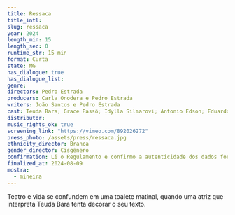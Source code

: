 ```yaml
---
title: Ressaca
title_intl: 
slug: ressaca
year: 2024
length_min: 15
length_sec: 0
runtime_str: 15 min
format: Curta
state: MG
has_dialogue: true
has_dialogue_list: 
genre: 
directors: Pedro Estrada
producers: Carla Onodera e Pedro Estrada
writers: João Santos e Pedro Estrada
cast: Teuda Bara; Grace Passô; Idylla Silmarovi; Antonio Edson; Eduardo Moreira; Paulo André; Arildo de Barros; Beto Franco; Chico Pelúcio; Inês Peixoto; Júlio Maciel; Lydia Del Picchia e Simone Ordones.
distributor: 
music_rights_ok: true
screening_link: "https://vimeo.com/892026272"
press_photo: /assets/press/ressaca.jpg
ethnicity_director: Branca
gender_director: Cisgênero
confirmation: Li o Regulamento e confirmo a autenticidade dos dados fornecido nesta ficha de inscrição.
finalized_at: 2024-08-09
mostra:
  - mineira
---
```


Teatro e vida se confundem em uma toalete matinal, quando uma atriz que interpreta Teuda Bara tenta decorar o seu texto.
